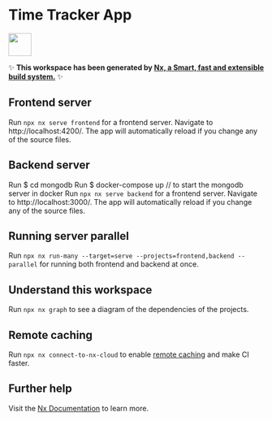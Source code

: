 # Time Tracker App

<a alt="Nx logo" href="https://nx.dev" target="_blank" rel="noreferrer"><img src="https://raw.githubusercontent.com/nrwl/nx/master/images/nx-logo.png" width="45"></a>

✨ **This workspace has been generated by [Nx, a Smart, fast and extensible build system.](https://nx.dev)** ✨

## Frontend server

Run `npx nx serve frontend` for a frontend server. Navigate to http://localhost:4200/. The app will automatically reload if you change any of the source files.

## Backend server

Run $ cd mongodb
Run $ docker-compose up // to start the mongodb server in docker
Run `npx nx serve backend` for a frontend server. Navigate to http://localhost:3000/. The app will automatically reload if you change any of the source files.

## Running server parallel

Run `npx nx run-many --target=serve --projects=frontend,backend --parallel` for running both frontend and backend at once.

## Understand this workspace

Run `npx nx graph` to see a diagram of the dependencies of the projects.

## Remote caching

Run `npx nx connect-to-nx-cloud` to enable [remote caching](https://nx.app) and make CI faster.

## Further help

Visit the [Nx Documentation](https://nx.dev) to learn more.
